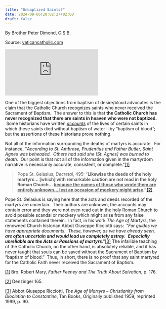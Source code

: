 ```yaml
---
title: "Unbaptized Saints?"
date: 2024-09-06T20:02:27+02:00
draft: false
---
```



By Brother Peter Dimond, O.S.B.

Source: [vaticancatholic.com](https://vaticancatholic.com/unbaptized-saints/)


<p><iframe title="YouTube video player" src="https://www.youtube.com/embed/geUVMp5Jr3A"  frameborder="0" allowfullscreen="allowfullscreen"></iframe></p>
<p>One of the biggest objections from baptism of desire/blood advocates is the claim that the Catholic Church recognizes saints who never received the Sacrament of Baptism.  The answer to this is that <strong>the Catholic Church has never recognized that there are saints in heaven who were not baptized. </strong> Some historians have written <em><u>accounts</u></em> of the lives of certain saints in which these saints died without baptism of water – by “baptism of blood”; but the assertions of these historians prove nothing. </p>
<p>Not all of the information surrounding the deaths of martyrs is accurate.  For instance, “<em>According to St. Ambrose, Prudentius and Father Butler, Saint Agnes was beheaded.  Others had said she [St. Agnes] was burned to death</em>.  Our point is that not all of the information given in the martyrdom narrative is necessarily accurate, consistent, or complete.”<a href="#_edn1" name="_ednref1">[1]</a> </p>
<blockquote>
<p>Pope St. Gelasius, <em>Decretal</em>, 495: “<strong>Likewise the deeds of the holy martyrs… [which] with remarkable caution are not read in the holy Roman Church… <u>because the names of those who wrote them are entirely unknown… lest an occasion of mockery might arise</u>.”<a href="#_edn2" name="_ednref2">[2]</a></strong></p>
</blockquote>
<p>Pope St. Gelasius is saying here that the acts and deeds recorded of the martyrs are uncertain.  Their authors are unknown, the accounts may contain error and they were not even read out in the holy Roman Church to avoid possible scandal or mockery which might arise from any false statements contained therein.  In fact, in his work <em>The Age of Martyrs</em>, the renowned Church historian Abbot Giuseppe Ricciotti says:  “<em>For guides we have appropriate documents.  These, however, as we have already seen, <strong>are often uncertain and would lead us completely astray</strong>.  <strong>Especially unreliable are the Acts or Passions of martyrs</strong></em>.”<a href="#_edn3" name="_ednref3">[3]</a> The infallible teaching of the Catholic Church, on the other hand, is absolutely reliable, and it has never taught that souls can be saved without the Sacrament of Baptism by “baptism of blood.”  Thus, in short, there is no proof that any saint martyred for the Catholic Faith never received the Sacrament of Baptism.</p>

<div class="footnotes">
<div>
<p><a href="#_ednref1" name="_edn1">[1]</a> Bro. Robert Mary, <em>Father Feeney and The Truth About Salvation</em>, p. 176.</p>
</div>
<div>
<p><a href="#_ednref2" name="_edn2">[2]</a> Denzinger 165.</p>
</div>
<div>
<p><a href="#_ednref3" name="_edn3">[3]</a> Abbot Giuseppe Ricciotti, <em>The Age of Martyrs – Christianity from Diocletian to Constantine</em>, Tan Books, Originally published 1959, reprinted 1999, p. 90.</p>
</div>
</div>
</div>
